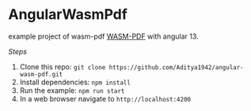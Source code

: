 # AngularWasmPdf

example project of wasm-pdf [WASM-PDF](https://github.com/jussiniinikoski/wasm-pdf) with angular 13.

_Steps_

1. Clone this repo: `git clone https://github.com/Aditya1942/angular-wasm-pdf.git`
2. Install dependencies: `npm install`
3. Run the example: `npm run start`
4. In a web browser navigate to `http://localhost:4200`
